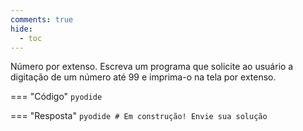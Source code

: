```yaml
---
comments: true
hide:
  - toc
---
```


Número por extenso. Escreva um programa que solicite ao usuário a digitação de um número até 99 e imprima-o na tela por extenso.

=== "Código"
	```pyodide
	```

=== "Resposta"
	```pyodide
	# Em construção! Envie sua solução
	```
